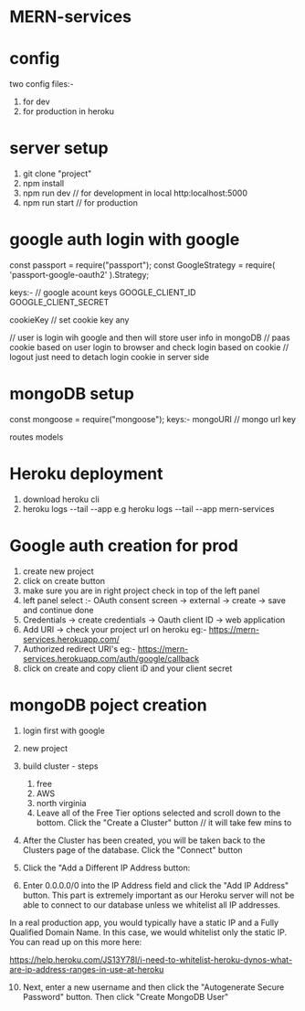 # MERN-services

# config
two config files:-
1. for dev
2. for production in heroku

# server setup
1. git clone "project"
2. npm install
3. npm run dev // for development in local
http:localhost:5000
4. npm run start // for production

# google auth login with google
const passport = require("passport");
const GoogleStrategy = require( 'passport-google-oauth2' ).Strategy;

keys:-    // google acount keys
GOOGLE_CLIENT_ID          
GOOGLE_CLIENT_SECRET

cookieKey  // set cookie key any

// user is login wih google and then will store user info in mongoDB
// paas cookie based on user login to browser and check login based on cookie
// logout just need to detach login cookie in server side


# mongoDB setup
const mongoose = require("mongoose");
keys:-
mongoURI  // mongo url key

routes
models

# Heroku deployment
1. download heroku cli
2. heroku logs --tail --app <app name>  e.g heroku logs --tail --app mern-services

# Google auth creation for prod
1. create new project
2. click on create button
3. make sure you are in right project check in top of the left panel
4. left panel select :- OAuth consent screen -> external -> create -> save and continue done
5. Credentials -> create credentials -> Oauth client ID -> web application
6. Add URI -> check your project url on heroku eg:- https://mern-services.herokuapp.com/
7. Authorized redirect URI's eg:- https://mern-services.herokuapp.com/auth/google/callback
8. click on create and copy client iD and your client secret

# mongoDB poject creation
1. login first with google
2. new project
3. build cluster  - steps
   1. free 
   2. AWS 
   3. north virginia
   4. Leave all of the Free Tier options selected and scroll down to the bottom. Click the "Create a Cluster" button // it will take few mins to


7. After the Cluster has been created, you will be taken back to the Clusters page of the database. Click the "Connect" button

8. Click the "Add a Different IP Address button:

9. Enter 0.0.0.0/0 into the IP Address field and click the "Add IP Address" button. This part is extremely important as our Heroku server will not be able to connect to our database unless we whitelist all IP addresses.

In a real production app, you would typically have a static IP and a Fully Qualified Domain Name. In this case, we would whitelist only the static IP. You can read up on this more here:

https://help.heroku.com/JS13Y78I/i-need-to-whitelist-heroku-dynos-what-are-ip-address-ranges-in-use-at-heroku


10. Next, enter a new username and then click the "Autogenerate Secure Password" button. Then click "Create MongoDB User"







